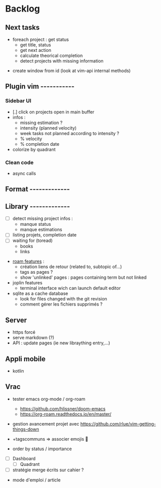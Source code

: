 # Backlog

## Next tasks

* foreach project : get status
  * get title, status
  * get next action
  * calculate theorical completion
  * detect projects with missing information

- create window from id (look at vim-api internal methods)

## Plugin vim -----------

### Sidebar UI

- [.] click on projects open in main buffer
- infos :
    - missing estimation ?
    - intensity (planned velocity)
    - week tasks not planned according to intensity ?
    - % velocity
    - % completion date
- colorize by quadrant

### Clean code
* async calls

## Format -------------

## Library -------------

* [ ] detect missing project infos :
    * manque status
    * manque estimations
* [ ] listing projets, completion date
* [ ] waiting for (toread)
    * books
    * links
* [roam features](https://www.nateliason.com/blog/roam) :
    * création liens de retour (related to, subtopic of...)
    * tags as pages ?
    * show 'unlinked' pages : pages containing term but not linked
* joplin features
    * terminal interface wich can launch default editor
* sqlite as a cache database
    * look for files changed with the git revision
    * comment gérer les fichiers supprimés ?

## Server

- https forcé
- serve markdown (?)
- API : update pages (ie new libraything entry,...)

## Appli mobile

- kotlin

## Vrac


* tester emacs org-mode / org-roam
  - https://github.com/hlissner/doom-emacs
  - https://org-roam.readthedocs.io/en/master/

* gestion avancement projet avec https://github.com/rlue/vim-getting-things-down
* +tagscommuns => associer emojis 👜 
* order by status / importance
* [ ] Dashboard
  * [ ] Quadrant
* [ ] stratégie merge écrits sur cahier ?

* mode d'emploi / article

